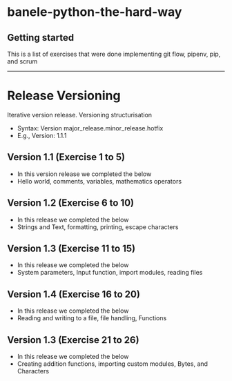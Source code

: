 # banele-python-the-hard-way

## Getting started

This is a list of exercises that were done implementing git flow, pipenv, pip, and scrum

---

# Release Versioning

Iterative version release. Versioning structurisation

- Syntax: Version major_release.minor_release.hotfix
- E.g., Version: 1.1.1

## Version 1.1 (Exercise 1 to 5)

- In this version release we completed the below
- Hello world, comments, variables, mathematics operators

## Version 1.2 (Exercise 6 to 10)

- In this release we completed the below
- Strings and Text, formatting, printing, escape characters

## Version 1.3 (Exercise 11 to 15)

- In this release we completed the below
- System parameters, Input function, import modules, reading files

## Version 1.4 (Exercise 16 to 20)

- In this release we completed the below
- Reading and writing to a file, file handling, Functions

## Version 1.3 (Exercise 21 to 26)

- In this release we completed the below
- Creating addition functions, importing custom modules, Bytes, and Characters
